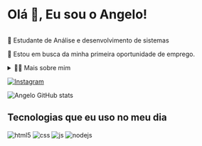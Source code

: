 <!--título-->
<div id="user-content-toc">
  <h1 style="display: inline-block">Olá 👋, Eu sou o Angelo!</h1>
</div>

<!-- Presentation -->
<p>
🌱 Estudante de Análise e desenvolvimento de sistemas
  
🔭 Estou em busca da minha primeira oportunidade de emprego.
</p>

<!-- Dropdown -->
<details>
  <summary>👨‍💻 Mais sobre mim</summary>

  - 💬 Tenho 26 anos e atualmente moro em Joinville-SC. Tenho conhecimento básico em html,css e javascript.

  - ⚡ Gosto de ler, seja um bom livro, mangá ou quadrinhos, além de assistir filmes e jogar! Acredito que nossos interesses pessoais contribuem para uma percepção mais apurada das coisas e para a resolução de problemas.
</details>

<!-- Links -->

[![Instagram](https://img.shields.io/badge/Instagram-E4405F?style=for-the-badge&logo=instagram&logoColor=white)](https://www.instagram.com/angello.code/)

<!-- GithubStats temp -->
![Angelo GitHub stats](https://github-readme-stats.vercel.app/api?username=AngeloDSilva&show_icons=true&theme=dracula&count_private=true)

<!-- GithubStats quando subir algo 

<div  align="center" style="margin-bottom:100px">
<img width=55% align="center"  src="https://github-readme-streak-stats.herokuapp.com?user=AngeloDSilva&theme=radical&mode=weekly" />
<img width=40% align="center" src="https://github-readme-stats-git-main-AngeloDSilva.vercel.app/api/top-langs/?username=AngeloDSilva&show_icons=true&theme=radical&layout=compact" />
 </div>
 
 &nbsp;
 &nbsp;
 -->
<!-- Portfolio exemplo
## Portfolio:
- [Python - Exploratory data analysis](https://github.com/VariableBee/EDA_Loggi)
- [Google Data Studio - COVID-19 Interactive Dashboard](https://github.com/VariableBee/COVID_19_DASHBOARD)
- [SQL - Querying and analyzing data with AWS Athena](https://github.com/VariableBee/AWS_Athena_Queries)
- [C - Registration and query system](https://github.com/VariableBee/Cartorio)
-->
<!-- GIF 
<p align="left">
  <img align="center" src="https://github.com/VariableBee/VariableBee/assets/77739311/4e9f41af-6b57-49a7-b15a-74322e96b4d7" alt="Imagem">
</p>
-->
## Tecnologias que eu uso no meu dia

<div style="display: inline_block">
  <img align="center" alt="html5" src="https://img.shields.io/badge/HTML5-E34F26?style=for-the-badge&logo=html5&logoColor=white" />
  <img align="center" alt="css" src="https://img.shields.io/badge/CSS3-1572B6?style=for-the-badge&logo=css3&logoColor=white" />
  <img align="center" alt="js" src="https://img.shields.io/badge/JavaScript-F7DF1E?style=for-the-badge&logo=javascript&logoColor=black" />
  <img align="center" alt="nodejs" src="https://img.shields.io/badge/Node.js-43853D?style=for-the-badge&logo=node.js&logoColor=white" />
  
  
